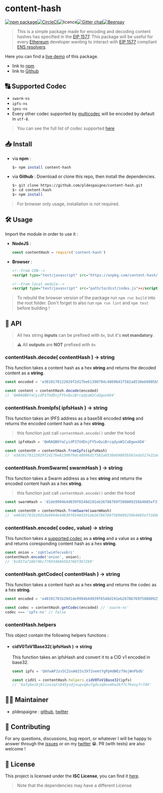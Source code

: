 

# content-hash

[![npm package](https://img.shields.io/npm/v/content-hash.svg)](https://www.npmjs.com/package/content-hash)[![CircleCI](https://circleci.com/gh/pldespaigne/content-hash.svg?style=svg)](https://circleci.com/gh/pldespaigne/content-hash)![licence](https://img.shields.io/npm/l/content-hash.svg)[![Gitter chat](https://badges.gitter.im/content-hash/lobby.png)](https://gitter.im/content-hash/lobby)[![Beerpay](https://beerpay.io/pldespaigne/content-hash/badge.svg)](https://beerpay.io/pldespaigne/content-hash)

>This is a simple package made for encoding and decoding content hashes has specified in the [EIP 1577](https://github.com/ethereum/EIPs/blob/master/EIPS/eip-1577.md).
This package will be useful for every [Ethereum](https://www.ethereum.org/) developer wanting to interact with [EIP 1577](https://github.com/ethereum/EIPs/blob/master/EIPS/eip-1577.md) compliant [ENS resolvers](http://docs.ens.domains/en/latest/introduction.html).

Here you can find a [live demo](https://content-hash.surge.sh/) of this package.
* link to [npm](https://www.npmjs.com/package/content-hash)
* link to [Github](https://github.com/pldespaigne/content-hash)

## 🔠 Supported Codec
- `swarm-ns`
- `ipfs-ns`
- `ipns-ns`
- Every other codec supported by [multicodec](https://github.com/multiformats/multicodec) will be encoded by default in `utf-8`.
> You can see the full list of codec supported [here](https://github.com/multiformats/multicodec/blob/master/table.csv)

## 📥 Install
* via **npm** :
	```bash
	$> npm install content-hash
	```
* via **Github** : Download or clone this repo, then install the dependencies.
	```bash
	$> git clone https://github.com/pldespaigne/content-hash.git
	$> cd content-hash
	$> npm install
	```
> For browser only usage, installation is not required.

## 🛠 Usage
Import the module in order to use it :
* **NodeJS** :
	```javascript
	const contentHash = require('content-hash')
	```
* **Browser** :
	```html
	<!--From CDN-->
	<script type="text/javascript" src="https://unpkg.com/content-hash/dist/index.js"></script>

	<!--From local module-->
	<script type="text/javascript" src="path/to/dist/index.js"></script>
	```
> To rebuild the browser version of the package run `npm run build` into the root folder. Don't forget to also run `npm run lint` and `npm test` before building !

## 📕 API

> All hex string **inputs** can be prefixed with `0x`, but it's **not mandatory**.

> ⚠️ All **outputs** are **NOT** prefixed with `0x`

### contentHash.decode( contentHash ) -> string
This function takes a content hash as a hex **string** and returns the decoded content as a **string**.
```javascript
const encoded = 'e3010170122029f2d17be6139079dc48696d1f582a8530eb9805b561eda517e22a892c7e3f1f'

const content = contentHash.decode(encoded)
// 'QmRAQB6YaCyidP37UdDnjFY5vQuiBrcqdyoW1CuDgwxkD4'
```

### contentHash.fromIpfs( ipfsHash ) -> string
This function takes an IPFS address as a base58 encoded **string** and returns the encoded content hash as a hex **string**.
> this function just call `contentHash.encode()` under the hood
```javascript
const ipfsHash = 'QmRAQB6YaCyidP37UdDnjFY5vQuiBrcqdyoW1CuDgwxkD4'

const contentH = contentHash.fromIpfs(ipfsHash)
// 'e3010170122029f2d17be6139079dc48696d1f582a8530eb9805b561eda517e22a892c7e3f1f'
```

### contentHash.fromSwarm( swarmHash ) -> string
This function takes a Swarm address as a hex **string** and returns the encoded content hash as a hex **string**.
> this function just call `contentHash.encode()` under the hood
```javascript
const swarmHash = 'd1de9994b4d039f6548d191eb26786769f580809256b4685ef316805265ea162'

const contentH = contentHash.fromSwarm(swarmHash)
// 'e40101701b20d1de9994b4d039f6548d191eb26786769f580809256b4685ef316805265ea162'
```

### contentHash.encode( codec, value) -> string
This function takes a [supported codec](#-supported-codec) as a **string** and a value as a **string** and returns coresponding content hash as a hex **string**.
```javascript
const onion = 'zqktlwi4fecvo6ri'
contentHash.encode('onion', onion);
// 'bc037a716b746c776934666563766f367269'
```

### contentHash.getCodec( contentHash ) -> string
This function takes a content hash as a hex **string** and returns the codec as a hex **string**.
```javascript
const encoded = 'e40101701b20d1de9994b4d039f6548d191eb26786769f580809256b4685ef316805265ea162'

const codec = contentHash.getCodec(encoded) // 'swarm-ns'
codec === 'ipfs-ns' // false
```

### contentHash.helpers
This object contain the following helpers functions :

- #### cidV0ToV1Base32( ipfsHash ) -> string
	This function takes an ipfsHash and convert it to a CID v1 encoded in base32.
	```javascript
	const ipfs = 'QmYwAPJzv5CZsnA625s3Xf2nemtYgPpHdWEz79ojWnPbdG'

	const cidV1 = contentHash.helpers.cidV0ToV1Base32(ipfs)
	// 'bafybeibj6lixxzqtsb45ysdjnupvqkufgdvzqbnvmhw2kf7cfkesy7r7d4'
	```

## 👨‍💻 Maintainer
*  pldespaigne : [github](https://github.com/pldespaigne), [twitter](https://twitter.com/pldespaigne)

## 🙌 Contributing
For any questions, discussions, bug report, or whatever I will be happy to answer through the [issues](https://github.com/pldespaigne/content-hash/issues) or on my [twitter](https://twitter.com/pldespaigne) 😁. PR (with tests) are also welcome !

## 📝 License
This project is licensed under the **ISC License**, you can find it [here](https://github.com/pldespaigne/content-hash/blob/master/LICENSE).
> Note that the dependencies may have a different License


